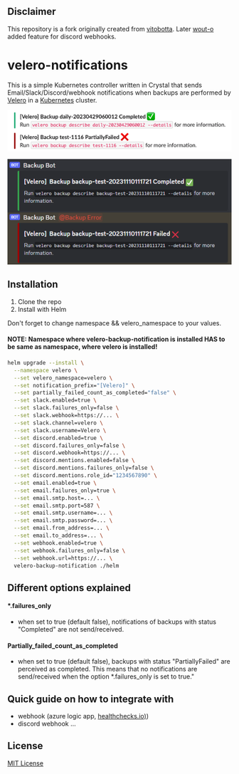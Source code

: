 ## Disclaimer 
This repository is a fork originally created from [vitobotta](https://github.com/vitobotta/velero-notifications). Later [wout-o](https://github.com/wout-o/velero-notifications) added feature for discord webhooks.

# velero-notifications
This is a simple Kubernetes controller written in Crystal that sends Email/Slack/Discord/webhook notifications when backups are performed by [Velero](https://velero.io/) in a [Kubernetes](https://kubernetes.io/) cluster.

![Screenshot](slack.png?raw=true "Screenshot")

![Screenshot](discord.png?raw=true "Screenshot")


## Installation
1. Clone the repo
2. Install with Helm 

Don't forget to change namespace && velero_namespace to your values. 
#### NOTE: Namespace where velero-backup-notification is installed HAS to be same as namespace, where velero is installed!

```bash
helm upgrade --install \
  --namespace velero \
  --set velero_namespace=velero \
  --set notification_prefix="[Velero]" \
  --set partially_failed_count_as_completed="false" \
  --set slack.enabled=true \
  --set slack.failures_only=false \
  --set slack.webhook=https://... \
  --set slack.channel=velero \
  --set slack.username=Velero \
  --set discord.enabled=true \
  --set discord.failures_only=false \
  --set discord.webhook=https://... \
  --set discord.mentions.enabled=false \
  --set discord.mentions.failures_only=false \
  --set discord.mentions.role_id="1234567890" \
  --set email.enabled=true \
  --set email.failures_only=true \
  --set email.smtp.host=... \
  --set email.smtp.port=587 \
  --set email.smtp.username=... \
  --set email.smtp.password=... \
  --set email.from_address=... \
  --set email.to_address=... \
  --set webhook.enabled=true \
  --set webhook.failures_only=false \
  --set webhook.url=https://... \
  velero-backup-notification ./helm
```


## Different options explained
#### *.failures_only
* when set to true (default false), notifications of backups with status "Completed" are not send/received.

#### Partially_failed_count_as_completed
* when set to true (default false), backups with status "PartiallyFailed" are perceived as completed. This means that no notifications are send/received when the option *.failures_only is set to true."


## Quick guide on how to integrate with
* webhook (azure logic app, [healthchecks.io)](https://healthchecks.io/))
* discord webhook
...

## License

[MIT License](https://github.com/vitobotta/velero-notifications/blob/main/LICENSE)

